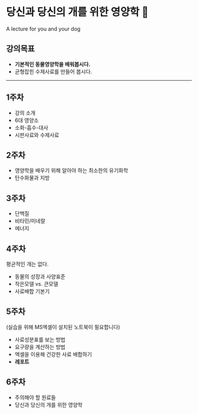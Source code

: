 # 당신과 당신의 개를 위한 영양학 :dog:  
A lecture for you and your dog  
## 강의목표
- **기본적인 동물영양학을 배워봅시다.**  
- 균형잡힌 수제사료를 만들어 봅시다.  

---------------------------------------

## 1주차   
- 강의 소개  
- 6대 영양소  
- 소화-흡수-대사  
- 시판사료와 수제사료  

## 2주차  
- 영양학을 배우기 위해 알아야 하는 최소한의 유기화학
- 탄수화물과 지방  

## 3주차  
- 단백질  
- 비타민/미네랄  
- 에너지  

## 4주차  
평균적인 개는 없다.  
- 동물의 성장과 사양표준  
- 작은모델 vs. 큰모델  
- 사료배합 기본기  

## 5주차  
(실습을 위해 MS엑셀이 설치된 노트북이 필요합니다)  
- 사료성분표를 보는 방법  
- 요구량을 계산하는 방법  
- 엑셀을 이용해 건강한 사료 배합하기  
- **레포트**

## 6주차  
- 주의해야 할 원료들  
- 당신과 당신의 개를 위한 영양학  
